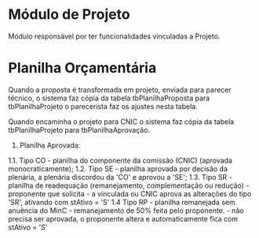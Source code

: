 Módulo de Projeto
=================

M&oacute;dulo respons&aacute;vel por ter funcionalidades vinculadas a Projeto.


# Planilha Orçamentária
 Quando a proposta é transformada em projeto, enviada para parecer técnico, o sistema faz cópia da tabela tbPlanilhaProposta 
 para tbPlanilhaProjeto o parecerista faz os ajustes nesta tabela.
 
 Quando encaminha o projeto para CNIC o sistema faz cópia da tabela tbPlanilhaProjeto para tbPlanilhaAprovação.
 
 
 1. Planilha Aprovada:
 
 1.1. Tipo CO - planilha do componente da comissão (CNIC) (aprovada monocraticamente);
 1.2. Tipo SE - planilha aprovada por decisão da plenária, a plenária discordou da 'CO' e aprovou a 'SE';
 1.3. Tipo SR - planilha de readequação (remanejamento, complementação ou redução) - proponente que solicita
     - a vinculada ou CNIC aprova as alterações do tipo 'SR', ativando com stAtivo = 'S'
 1.4  Tipo RP - planilha remanejada sem anuência do MinC - remanejamento de 50% feita pelo proponente.
    - não precisa ser aprovada, o proponente altera e automaticamente fica com stAtivo = 'S'
 